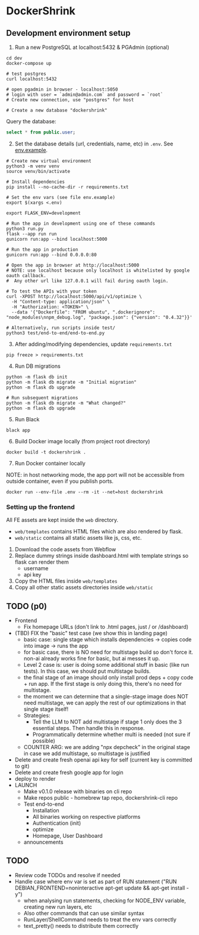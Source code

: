 # DockerShrink

## Development environment setup

1. Run a new PostgreSQL at localhost:5432 & PGAdmin (optional)

```shell
cd dev
docker-compose up

# test postgres
curl localhost:5432

# open pgadmin in browser - localhost:5050
# login with user = `admin@admin.com` and password = `root`
# Create new connection, use "postgres" for host

# Create a new database "dockershrink"
```

Query the database:

```sql
select * from public.user;
```

2. Set the database details (url, credentials, name, etc) in `.env`. See [env.example](./env.example).

```shell
# Create new virtual environment
python3 -m venv venv
source venv/bin/activate

# Install dependencies
pip install --no-cache-dir -r requirements.txt

# Set the env vars (see file env.example)
export $(xargs <.env)

export FLASK_ENV=development

# Run the app in development using one of these commands
python3 run.py
flask --app run run
gunicorn run:app --bind localhost:5000

# Run the app in production
gunicorn run:app --bind 0.0.0.0:80

# Open the app in browser at http://localhost:5000
# NOTE: use localhost because only localhost is whitelisted by google oauth callback.
#  Any other url like 127.0.0.1 will fail during oauth login.

# To test the APIs with your token
curl -XPOST http://localhost:5000/api/v1/optimize \
  -H "Content-type: application/json" \
  -H "Authorization: <TOKEN>" \
  --data '{"Dockerfile": "FROM ubuntu", ".dockerignore": "node_modules\nnpm_debug.log", "package.json": {"version": "0.4.32"}}'

# Alternatively, run scripts inside test/
python3 test/end-to-end/end-to-end.py
```

3. After adding/modifying dependencies, update `requirements.txt`

```shell
pip freeze > requirements.txt
```

4. Run DB migrations

```shell
python -m flask db init
python -m flask db migrate -m "Initial migration"
python -m flask db upgrade

# Run subsequent migrations
python -m flask db migrate -m "What changed?"
python -m flask db upgrade
```

5. Run Black

```shell
black app
```

6. Build Docker image locally (from project root directory)

```shell
docker build -t dockershrink .
```

7. Run Docker container locally

NOTE: in host networking mode, the app port will not be accessible from outside container, even if you publish ports.

```shell
docker run --env-file .env --rm -it --net=host dockershrink
```

### Setting up the frontend

All FE assets are kept inside the `web` directory.

- `web/templates` contains HTML files which are also rendered by flask.
- `web/static` contains all static assets like js, css, etc.


1. Download the code assets from Webflow
2. Replace dummy strings inside dashboard.html with template strings so flask can render them
   - username
   - api key
3. Copy the HTML files inside `web/templates`
4. Copy all other static assets directories inside `web/static`

## TODO (p0)
- Frontend
  - Fix homepage URLs (don't link to .html pages, just / or /dashboard)
- (TBD) FIX the "basic" test case (we show this in landing page)
  - basic case: single stage which installs dependencies -> copies code into image -> runs the app
  - for basic case, there is NO need for multistage build so don't force it. non-ai already works fine for basic, but ai messes it up.
  - Level 2 case is: user is doing some additional stuff in basic (like run tests). In this case, we should put multistage builds.
  - the final stage of an image should only install prod deps + copy code + run app. If the first stage is only doing this, there's no need for multistage.
  - the moment we can determine that a single-stage image does NOT need multistage, we can apply the rest of our optimizations in that single stage itself!
  - Strategies:
    - Tell the LLM to NOT add multistage if stage 1 only does the 3 essential steps. Then handle this in response.
    - Programmatically determine whether multi is needed (not sure if possible)
  - COUNTER ARG: we are adding "npx depcheck" in the original stage in case we add multistage, so multistage is justified
- Delete and create fresh openai api key for self (current key is committed to git)
- Delete and create fresh google app for login
- deploy to render
- LAUNCH
  - Make v0.1.0 release with binaries on cli repo
  - Make repos public - homebrew tap repo, dockershrink-cli repo
  - Test end-to-end
    - Installation
    - All binaries working on respective platforms
    - Authentication (init)
    - optimize
    - Homepage, User Dashboard
  - announcements

## TODO
- Review code TODOs and resolve if needed
- Handle case where env var is set as part of RUN statement ("RUN DEBIAN_FRONTEND=noninteractive apt-get update && apt-get install -y")
  - when analysing run statements, checking for NODE_ENV variable, creating new run layers, etc
  - Also other commands that can use similar syntax
  - RunLayer/ShellCommand needs to treat the env vars correctly
  - text_pretty() needs to distribute them correctly